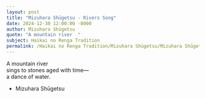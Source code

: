 ```yaml
---
layout: post
title: "Mizuhara Shūgetsu - Rivers Song"
date: 2024-12-30 12:00:00 -0000
author: Mizuhara Shūgetsu
quote: "A mountain river  "
subject: Haikai no Renga Tradition
permalink: /Haikai no Renga Tradition/Mizuhara Shūgetsu/Mizuhara Shūgetsu - Rivers Song
---
```


A mountain river  
sings to stones aged with time—  
a dance of water.

- Mizuhara Shūgetsu
